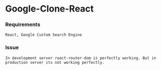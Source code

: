 # Google-Clone-React

### Requirements

    React, Google Custom Search Engine

### Issue

    In development server react-router-dom is perfectly working. But in production server its not working perfectly.
